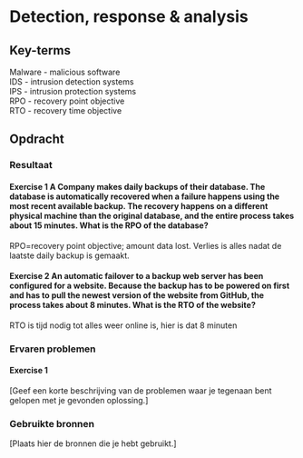 # Detection, response & analysis


## Key-terms
Malware - malicious software  
IDS - intrusion detection systems  
IPS - intrusion protection systems  
RPO - recovery point objective  
RTO - recovery time objective  

## Opdracht
### Resultaat
#### Exercise 1 A Company makes daily backups of their database. The database is automatically recovered when a failure happens using the most recent available backup. The recovery happens on a different physical machine than the original database, and the entire process takes about 15 minutes. What is the RPO of the database?
RPO=recovery point objective; amount data lost. Verlies is alles nadat de laatste daily backup is gemaakt. 

#### Exercise 2 An automatic failover to a backup web server has been configured for a website. Because the backup has to be powered on first and has to pull the newest version of the website from GitHub, the process takes about 8 minutes. What is the RTO of the website?
RTO is tijd nodig tot alles weer online is, hier is dat 8 minuten

### Ervaren problemen
#### Exercise 1
[Geef een korte beschrijving van de problemen waar je tegenaan bent gelopen met je gevonden oplossing.]

### Gebruikte bronnen
[Plaats hier de bronnen die je hebt gebruikt.]